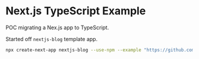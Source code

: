 # Next.js TypeScript Example

POC migrating a Nex.js app to TypeScript.

Started off `nextjs-blog` template app.

```bash
npx create-next-app nextjs-blog --use-npm --example "https://github.com/vercel/next-learn/tree/master/basics/basics-final"
```
